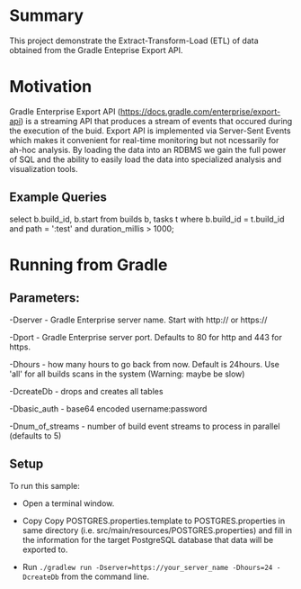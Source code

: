 # Summary

This project demonstrate the Extract-Transform-Load (ETL) of data obtained from the Gradle Enteprise Export API.

# Motivation

Gradle Enterprise Export API (https://docs.gradle.com/enterprise/export-api) is a streaming API that produces a stream of events that occured during the execution of the buid. Export API is implemented via Server-Sent Events which makes it convenient for real-time monitoring but not ncessarily for ah-hoc analysis. By loading the data into an RDBMS we gain the full power of SQL and the ability to easily load the data into specialized analysis and visualization tools.

## Example Queries

select b.build_id, b.start from builds b, tasks t where b.build_id = t.build_id and path = ':test' and duration_millis > 1000;

# Running from Gradle

## Parameters:

-Dserver - Gradle Enterprise server name. Start with http:// or https://

-Dport - Gradle Enterprise server port. Defaults to 80 for http and 443 for https.

-Dhours - how many hours to go back from now. Default is 24hours. Use 'all' for all builds scans in the system (Warning: maybe be slow)

-DcreateDb - drops and creates all tables

-Dbasic_auth - base64 encoded username:password

-Dnum_of_streams - number of build event streams to process in parallel (defaults to 5)

## Setup

To run this sample:

- Open a terminal window.

- Copy Copy POSTGRES.properties.template to POSTGRES.properties in same directory 
(i.e. src/main/resources/POSTGRES.properties) and fill in the information for the target PostgreSQL database that data will 
be exported to.

- Run `./gradlew run -Dserver=https://your_server_name -Dhours=24 -DcreateDb` from the command line.
